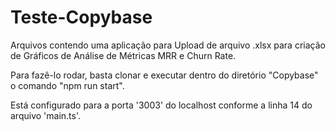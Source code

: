 # Teste-Copybase
Arquivos contendo uma aplicação para Upload de arquivo .xlsx para criação de Gráficos de Análise de Métricas MRR e Churn Rate.

Para fazê-lo rodar, basta clonar e executar dentro do diretório "Copybase" o comando "npm run start". 

Está configurado para a porta '3003' do localhost conforme a linha 14 do arquivo 'main.ts'.
